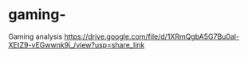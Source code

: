 # gaming-
Gaming analysis 
https://drive.google.com/file/d/1XRmQgbA5G7Bu0al-XEtZ9-vEGwwnk9j_/view?usp=share_link
